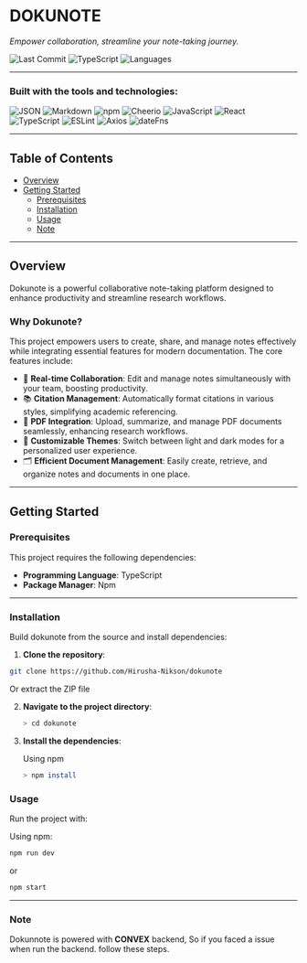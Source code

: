 # DOKUNOTE

*Empower collaboration, streamline your note-taking journey.*

![Last Commit](https://img.shields.io/github/last-commit/Hirusha-Nikson/dokunote)
![TypeScript](https://img.shields.io/badge/typescript-96.4%25-blue)
![Languages](https://img.shields.io/github/languages/count/Hirusha-Nikson/dokunote)

---

### Built with the tools and technologies:

![JSON](https://img.shields.io/badge/-JSON-green)
![Markdown](https://img.shields.io/badge/-Markdown-lightgrey)
![npm](https://img.shields.io/badge/-npm-red)
![Cheerio](https://img.shields.io/badge/-Cheerio-orange)
![JavaScript](https://img.shields.io/badge/-JavaScript-yellow)
![React](https://img.shields.io/badge/-React-blue)
![TypeScript](https://img.shields.io/badge/-TypeScript-blueviolet)
![ESLint](https://img.shields.io/badge/-ESLint-purple)
![Axios](https://img.shields.io/badge/-Axios-magenta)
![dateFns](https://img.shields.io/badge/-dateFns-violet)

---

## Table of Contents

- [Overview](#overview)
- [Getting Started](#getting-started)
  - [Prerequisites](#prerequisites)
  - [Installation](#installation)
  - [Usage](#usage)
  - [Note](#note)

---

## Overview

Dokunote is a powerful collaborative note-taking platform designed to enhance productivity and streamline research workflows.

### Why Dokunote?

This project empowers users to create, share, and manage notes effectively while integrating essential features for modern documentation. The core features include:

- 🔄 **Real-time Collaboration**: Edit and manage notes simultaneously with your team, boosting productivity.
- 📚 **Citation Management**: Automatically format citations in various styles, simplifying academic referencing.
- 📄 **PDF Integration**: Upload, summarize, and manage PDF documents seamlessly, enhancing research workflows.
- 🎨 **Customizable Themes**: Switch between light and dark modes for a personalized user experience.
- 🗂️ **Efficient Document Management**: Easily create, retrieve, and organize notes and documents in one place.

---

## Getting Started

### Prerequisites

This project requires the following dependencies:

- **Programming Language**: TypeScript  
- **Package Manager**: Npm

---

### Installation

Build dokunote from the source and install dependencies:

1. **Clone the repository**:

  ```bash
  git clone https://github.com/Hirusha-Nikson/dokunote

  ```
Or extract the ZIP file

2. **Navigate to the project directory**:
   ```bash
   > cd dokunote
   ```

3. **Install the dependencies**:

   Using npm
   ```bash
   > npm install
   ```


### Usage

Run the project with:

Using npm:

```bash
npm run dev
```
or
```bash
npm start
```

---

### Note

Dokunnote is powered with **CONVEX** backend, So if you faced a issue when run the backend. follow these steps.



